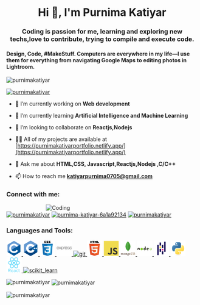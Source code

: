 <h1 align="center">Hi 👋, I'm Purnima Katiyar</h1>
<h3 align="center">Coding is passion for me, learning and exploring new techs,love to contribute, trying to compile and execute code. </h3>
<h4>Design, Code, #MakeStuff. Computers are everywhere in my life—I use them for everything from navigating Google Maps to editing photos in Lightroom.</h4>
<p align="left"> <img src="https://komarev.com/ghpvc/?username=purnimakatiyar&label=Profile%20views&color=0e75b6&style=flat" alt="purnimakatiyar" /> </p>

<p align="left"> <a href="https://github.com/ryo-ma/github-profile-trophy"><img src="https://github-profile-trophy.vercel.app/?username=purnimakatiyar" alt="purnimakatiyar" /></a> </p>

- 🔭 I’m currently working on **Web development**

- 🌱 I’m currently learning **Artificial Intelligence and Machine Learning**

- 👯 I’m looking to collaborate on **Reactjs,Nodejs**

- 👨‍💻 All of my projects are available at [https://purnimakatiyarportfolio.netlify.app/](https://purnimakatiyarportfolio.netlify.app/)

- 💬 Ask me about **HTML,CSS, Javascript,Reactjs,Nodejs ,C/C++**

- 📫 How to reach me **katiyarpurnima0705@gmail.com**



<h3 align="left">Connect with me:</h3>
<p align="left">
<img align="right" alt="Coding" width="400" src="https://www.google.com/logos/doodles/2020/stay-and-play-at-home-with-popular-past-google-doodles-coding-2017-6753651837108765-2xa.gif">

<a href="https://twitter.com/purnimakatiyar" target="blank"><img align="center" src="https://raw.githubusercontent.com/rahuldkjain/github-profile-readme-generator/master/src/images/icons/Social/twitter.svg" alt="purnimakatiyar" height="30" width="40" /></a>
<a href="https://linkedin.com/in/purnima-katiyar-6a1a92134" target="blank"><img align="center" src="https://raw.githubusercontent.com/rahuldkjain/github-profile-readme-generator/master/src/images/icons/Social/linked-in-alt.svg" alt="purnima-katiyar-6a1a92134" height="30" width="40" /></a>
<a href="https://www.leetcode.com/purnimakatiyar" target="blank"><img align="center" src="https://raw.githubusercontent.com/rahuldkjain/github-profile-readme-generator/master/src/images/icons/Social/leet-code.svg" alt="purnimakatiyar" height="30" width="40" /></a>
</p>

<h3 align="left">Languages and Tools:</h3>
<p align="left"> <a href="https://www.cprogramming.com/" target="_blank" rel="noreferrer"> <img src="https://raw.githubusercontent.com/devicons/devicon/master/icons/c/c-original.svg" alt="c" width="40" height="40"/> </a> <a href="https://www.w3schools.com/cpp/" target="_blank" rel="noreferrer"> <img src="https://raw.githubusercontent.com/devicons/devicon/master/icons/cplusplus/cplusplus-original.svg" alt="cplusplus" width="40" height="40"/> </a> <a href="https://www.w3schools.com/css/" target="_blank" rel="noreferrer"> <img src="https://raw.githubusercontent.com/devicons/devicon/master/icons/css3/css3-original-wordmark.svg" alt="css3" width="40" height="40"/> </a> <a href="https://expressjs.com" target="_blank" rel="noreferrer"> <img src="https://raw.githubusercontent.com/devicons/devicon/master/icons/express/express-original-wordmark.svg" alt="express" width="40" height="40"/> </a> <a href="https://git-scm.com/" target="_blank" rel="noreferrer"> <img src="https://www.vectorlogo.zone/logos/git-scm/git-scm-icon.svg" alt="git" width="40" height="40"/> </a> <a href="https://www.w3.org/html/" target="_blank" rel="noreferrer"> <img src="https://raw.githubusercontent.com/devicons/devicon/master/icons/html5/html5-original-wordmark.svg" alt="html5" width="40" height="40"/> </a> <a href="https://developer.mozilla.org/en-US/docs/Web/JavaScript" target="_blank" rel="noreferrer"> <img src="https://raw.githubusercontent.com/devicons/devicon/master/icons/javascript/javascript-original.svg" alt="javascript" width="40" height="40"/> </a> <a href="https://www.mongodb.com/" target="_blank" rel="noreferrer"> <img src="https://raw.githubusercontent.com/devicons/devicon/master/icons/mongodb/mongodb-original-wordmark.svg" alt="mongodb" width="40" height="40"/> </a> <a href="https://nodejs.org" target="_blank" rel="noreferrer"> <img src="https://raw.githubusercontent.com/devicons/devicon/master/icons/nodejs/nodejs-original-wordmark.svg" alt="nodejs" width="40" height="40"/> </a> <a href="https://pandas.pydata.org/" target="_blank" rel="noreferrer"> <img src="https://raw.githubusercontent.com/devicons/devicon/2ae2a900d2f041da66e950e4d48052658d850630/icons/pandas/pandas-original.svg" alt="pandas" width="40" height="40"/> </a> <a href="https://www.python.org" target="_blank" rel="noreferrer"> <img src="https://raw.githubusercontent.com/devicons/devicon/master/icons/python/python-original.svg" alt="python" width="40" height="40"/> </a> <a href="https://reactjs.org/" target="_blank" rel="noreferrer"> <img src="https://raw.githubusercontent.com/devicons/devicon/master/icons/react/react-original-wordmark.svg" alt="react" width="40" height="40"/> </a> <a href="https://scikit-learn.org/" target="_blank" rel="noreferrer"> <img src="https://upload.wikimedia.org/wikipedia/commons/0/05/Scikit_learn_logo_small.svg" alt="scikit_learn" width="40" height="40"/> </a> </p>

<p><img align="left" src="https://github-readme-stats.vercel.app/api/top-langs?username=purnimakatiyar&show_icons=true&locale=en&layout=compact" alt="purnimakatiyar" /></p>

<p>&nbsp;<img align="center" src="https://github-readme-stats.vercel.app/api?username=purnimakatiyar&show_icons=true&locale=en" alt="purnimakatiyar" /></p>

<p><img align="center" src="https://github-readme-streak-stats.herokuapp.com/?user=purnimakatiyar&" alt="purnimakatiyar" /></p>

